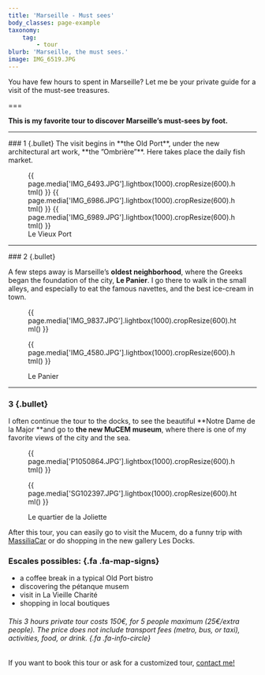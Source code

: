 ```yaml
---
title: 'Marseille - Must sees'
body_classes: page-example
taxonomy:
    tag:
        - tour
blurb: 'Marseille, the must sees.'
image: IMG_6519.JPG
---
```


You have few hours to spent in Marseille? Let me be your private guide for a visit of the must-see treasures.

===

**This is my favorite tour to discover Marseille’s must-sees by foot.**

<hr class="has-bullet">
### 1 {.bullet}
The visit begins in **the Old Port**, under the new architectural art work, **the ”Ombrière”**. Here takes place the daily fish market.  

<figure class="image-row row-30-30-40">
{{ page.media['IMG_6493.JPG'].lightbox(1000).cropResize(600).html() }}
{{ page.media['IMG_6986.JPG'].lightbox(1000).cropResize(600).html() }}
{{ page.media['IMG_6989.JPG'].lightbox(1000).cropResize(600).html() }}
<figcaption>Le Vieux Port</figcaption>
</figure>


<hr class="has-bullet">
### 2 {.bullet}

A few steps away is Marseille’s **oldest neighborhood**, where the Greeks began the foundation of the city, **Le Panier**. I go there to walk in the small alleys, and especially to eat the famous navettes, and the best ice-cream in town.	

<figure class="image-row row-33-67">

{{ page.media['IMG_9837.JPG'].lightbox(1000).cropResize(600).html() }}

{{ page.media['IMG_4580.JPG'].lightbox(1000).cropResize(600).html() }}

<figcaption>Le Panier</figcaption>

</figure>

<hr class="has-bullet">

### 3 {.bullet}

I often continue the tour to the docks, to see the beautiful **Notre Dame de la Major **and go to **the new MuCEM museum**, where there is one of my favorite views of the city and the sea.

<figure class="image-row row-25-50">

{{ page.media['P1050864.JPG'].lightbox(1000).cropResize(600).html() }}

{{ page.media['SG102397.JPG'].lightbox(1000).cropResize(600).html() }}

<figcaption>Le quartier de la Joliette</figcaption>

</figure>

After this tour, you can easily go to visit the Mucem, do a funny trip with [MassiliaCar](http://massiliacar.fr) or do shopping in the new gallery Les Docks.

<div class="cell cell--feature width-50" markdown="1">


### Escales possibles:   {.fa .fa-map-signs}

* a coffee break in a typical Old Port bistro
* discovering the pétanque musem
* visit in La Vieille Charité
* shopping in local boutiques

</div>

<div class="cell cell--info width-50" markdown="1">

###### This 3 hours private tour costs 150€, for 5 people maximum (25€/extra people). The price does not include transport fees (metro, bus, or taxi), activities, food, or drink.    {.fa .fa-info-circle}

If you want to book this tour or ask for a customized tour, [contact me!](http://toctoc.peacock.uberspace.de/fr/contact)

</div>